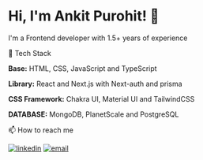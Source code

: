 
# Hi, I'm Ankit Purohit! 👋


I'm a Frontend developer with 1.5+ years of experience


🚀  Tech Stack

**Base:** HTML, CSS, JavaScript and TypeScript

**Library:**  React and Next.js with Next-auth and prisma

**CSS Framework:** Chakra UI, Material UI and TailwindCSS

**DATABASE:** MongoDB, PlanetScale and PostgreSQL


📫 How to reach me

[![linkedin](https://img.shields.io/badge/linkedin-0A66C2?style=for-the-badge&logo=linkedin&logoColor=white)](https://www.linkedin.com/in/theankitpurohit/)
[![email](https://img.shields.io/badge/email-1DA1F2?style=for-the-badge&logo=twitter&logoColor=white)](mailto:theankitpurohit@gmail.com/)






